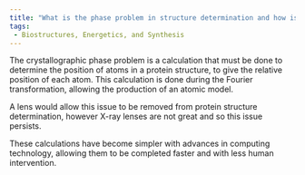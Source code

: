 ```yaml
---
title: "What is the phase problem in structure determination and how is it solved?"
tags:
 - Biostructures, Energetics, and Synthesis
---
```

The crystallographic phase problem is a calculation that must be done to determine the position of atoms in a protein structure, to give the relative position of each atom. This calculation is done during the Fourier transformation, allowing the production of an atomic model. 

A lens would allow this issue to be removed from protein structure determination, however X-ray lenses are not great and so this issue persists. 

These calculations have become simpler with advances in computing technology, allowing them to be completed faster and with less human intervention. 
